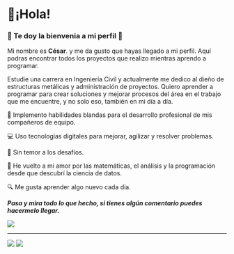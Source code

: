 # 👋¡Hola! 
### 🏡 Te doy la bienvenia a mi perfil 🏡

Mi nombre es **César**. y me da gusto que hayas llegado a mi perfil. Aquí podras encontrar todos los proyectos que realizo mientras aprendo a programar.

Estudie una carrera en Ingeniería Civil y actualmente me dedico al dieño de estructuras metálicas y administración de proyectos. Quiero aprender a programar para crear soluciones y mejorar procesos del área en el trabajo que me encuentre, y no solo eso, también en mi día a día.


🚀 Implemento habilidades blandas para el desarrollo profesional de mis compañeros de equipo.

💻 Uso tecnologías digitales para mejorar, agilizar y resolver problemas.

🥋 Sin temor a los desafíos.

🔄 He vuelto a mi amor por las matemáticas, el análisis y la programación desde que descubrí la ciencia de datos.

🔍 Me gusta aprender algo nuevo cada día.

__*Pasa y mira todo lo que hecho, si tienes algún comentario puedes hacermelo llegar.*__

<img src="https://github-readme-stats.vercel.app/api?username=cesarcobos&show_icons=true&theme=radical">

---


[![](https://bl3302files.storage.live.com/y4mXlG4-CVJXBEMQ1asOq28kyA1NZOSfuH_CFnK88KRhU8BucPOTkXn8XcfIYDIbtBchX-CKZThbLyhmLb7fGvTtPSD0yOYQdO6ShDFfWgTkxYXmJkBzjswNwPybPVinKkibVnoZ1DXisbp4f0-q12d604fMNEgPlubksO3qxYANlcPQtySMzjkQguqjZxQVJr1?width=32&height=32&cropmode=none)](https://www.linkedin.com/in/cesarcoboscv/) [![](https://bl3302files.storage.live.com/y4mod68boGx_C9pDJORndZhfcn64cVCtSe_16LbPmJv-lNknglzcVBogiZlM5VR9l7VLB17i8QsvjeYaFgZacHa4IYUgzM-Kni-FIseErpYrzvGCKupMG1fc-PiCQ9Qa2s2y_hGCWvimPeHX_7WMsBJAIJOwOPeliAAnNSnVjlKdoCr9E7_DHiawlhs51TIbzP5?width=32&height=32&cropmode=none)](https://twitter.com/CesarcobosCV)

